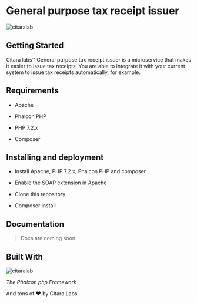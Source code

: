 # General purpose tax receipt issuer

![citaralab](https://user-images.githubusercontent.com/20716798/28749145-62359dba-7494-11e7-8fdf-a2e10f07dd03.png)


## Getting Started

Citara labs™ General purpose tax receipt issuer is a microservice that makes it easier to issue tax receipts. You are able to integrate it with your current system to issue tax receipts
automatically, for example.

## Requirements

- Apache
 
- Phalcon PHP
 
- PHP 7.2.x

- Composer

## Installing and deployment

- Install Apache, PHP 7.2.x, Phalcon PHP and composer

- Enable the SOAP extension in Apache

- Clone this repository

- Composer install

## Documentation

> Docs are coming soon

## Built With

![citaralab](https://avatars1.githubusercontent.com/u/1221505?s=200&v=4)

*The Phalcon php Framework*

And tons of ❤ by Citara Labs